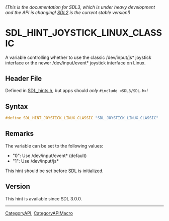 ###### (This is the documentation for SDL3, which is under heavy development and the API is changing! [SDL2](https://wiki.libsdl.org/SDL2/) is the current stable version!)
# SDL_HINT_JOYSTICK_LINUX_CLASSIC

A variable controlling whether to use the classic /dev/input/js* joystick interface or the newer /dev/input/event* joystick interface on Linux.

## Header File

Defined in [SDL_hints.h](https://github.com/libsdl-org/SDL/blob/main/include/SDL3/SDL_hints.h), but apps should _only_ `#include <SDL3/SDL.h>`!

## Syntax

```c
#define SDL_HINT_JOYSTICK_LINUX_CLASSIC "SDL_JOYSTICK_LINUX_CLASSIC"
```

## Remarks

The variable can be set to the following values:

- "0": Use /dev/input/event* (default)
- "1": Use /dev/input/js*

This hint should be set before SDL is initialized.

## Version

This hint is available since SDL 3.0.0.

----
[CategoryAPI](CategoryAPI), [CategoryAPIMacro](CategoryAPIMacro)

